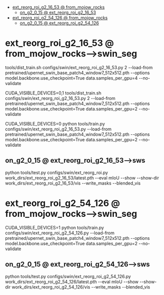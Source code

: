 
<!-- MarkdownTOC -->

- [ext_reorg_roi_g2_16_53      @ from_mojow_rocks](#ext_reorg_roi_g2_16_53___from_mojow_rocks_)
    - [on_g2_0_15       @ ext_reorg_roi_g2_16_53](#on_g2_0_15___ext_reorg_roi_g2_16_53_)
- [ext_reorg_roi_g2_54_126      @ from_mojow_rocks](#ext_reorg_roi_g2_54_126___from_mojow_rocks_)
    - [on_g2_0_15       @ ext_reorg_roi_g2_54_126](#on_g2_0_15___ext_reorg_roi_g2_54_12_6_)

<!-- /MarkdownTOC -->

<a id="ext_reorg_roi_g2_16_53___from_mojow_rocks_"></a>
#  ext_reorg_roi_g2_16_53      @ from_mojow_rocks-->swin_seg
tools/dist_train.sh configs/swin/ext_reorg_roi_g2_16_53.py 2  --load-from  pretrained/upernet_swin_base_patch4_window7_512x512.pth --options model.backbone.use_checkpoint=True data.samples_per_gpu=4 --no-validate

CUDA_VISIBLE_DEVICES=0,1 tools/dist_train.sh configs/swin/ext_reorg_roi_g2_16_53.py 2  --load-from  pretrained/upernet_swin_base_patch4_window7_512x512.pth --options model.backbone.use_checkpoint=True data.samples_per_gpu=2 --no-validate

CUDA_VISIBLE_DEVICES=0 python tools/train.py configs/swin/ext_reorg_roi_g2_16_53.py --load-from pretrained/upernet_swin_base_patch4_window7_512x512.pth --options model.backbone.use_checkpoint=True data.samples_per_gpu=2 --no-validate
<a id="on_g2_0_15___ext_reorg_roi_g2_16_53_"></a>
## on_g2_0_15       @ ext_reorg_roi_g2_16_53-->sws
python tools/test.py configs/swin/ext_reorg_roi.py work_dirs/ext_reorg_roi_g2_16_53/latest.pth --eval mIoU --show --show-dir work_dirs/ext_reorg_roi_g2_16_53/vis --write_masks --blended_vis

<a id="ext_reorg_roi_g2_54_126___from_mojow_rocks_"></a>
#  ext_reorg_roi_g2_54_126      @ from_mojow_rocks-->swin_seg
CUDA_VISIBLE_DEVICES=1 python tools/train.py configs/swin/ext_reorg_roi_g2_54_126.py --load-from pretrained/upernet_swin_base_patch4_window7_512x512.pth --options model.backbone.use_checkpoint=True data.samples_per_gpu=2 --no-validate

<a id="on_g2_0_15___ext_reorg_roi_g2_54_12_6_"></a>
## on_g2_0_15       @ ext_reorg_roi_g2_54_126-->sws
python tools/test.py configs/swin/ext_reorg_roi_g2_54_126.py work_dirs/ext_reorg_roi_g2_54_126/latest.pth --eval mIoU --show --show-dir work_dirs/ext_reorg_roi_g2_54_126/vis --write_masks --blended_vis



















